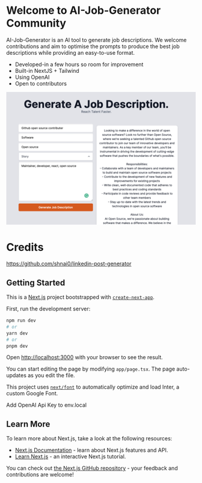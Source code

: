 
# Welcome to AI-Job-Generator Community

AI-Job-Generator is an AI tool to generate job descriptions. We welcome contributions and aim to optimise the prompts to produce the best job descriptions while providing an easy-to-use format.

- Developed-in a few hours so room for improvement
- Built-in NextJS + Tailwind
- Using OpenAI
- Open to contributors


![Screenshot](/docs/images/index-screenshot.png)

# Credits

https://github.com/shnai0/linkedin-post-generator

## Getting Started

This is a [Next.js](https://nextjs.org/) project bootstrapped with [`create-next-app`](https://github.com/vercel/next.js/tree/canary/packages/create-next-app).

First, run the development server:

```bash
npm run dev
# or
yarn dev
# or
pnpm dev
```

Open [http://localhost:3000](http://localhost:3000) with your browser to see the result.

You can start editing the page by modifying `app/page.tsx`. The page auto-updates as you edit the file.

This project uses [`next/font`](https://nextjs.org/docs/basic-features/font-optimization) to automatically optimize and load Inter, a custom Google Font.

Add OpenAI Api Key to env.local

## Learn More

To learn more about Next.js, take a look at the following resources:

- [Next.js Documentation](https://nextjs.org/docs) - learn about Next.js features and API.
- [Learn Next.js](https://nextjs.org/learn) - an interactive Next.js tutorial.

You can check out [the Next.js GitHub repository](https://github.com/vercel/next.js/) - your feedback and contributions are welcome!
